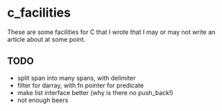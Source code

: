 # c_facilities

These are some facilities for C that I wrote that I may or may not write an article about at some point.

## TODO
* split span into many spans, with delimiter
* filter for darray, with fn pointer for predicate
* make list interface better (why is there no push_back!)
* not enough beers

